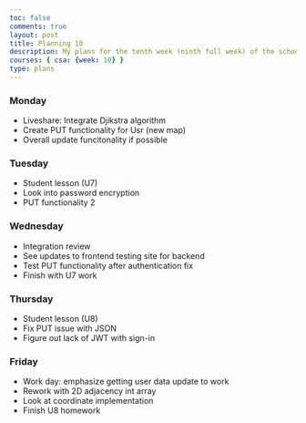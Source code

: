 ```yaml
---
toc: false
comments: true
layout: post
title: Planning 10
description: My plans for the tenth week (ninth full week) of the school year.
courses: { csa: {week: 10} }
type: plans
---
```


### Monday

- Liveshare: Integrate Djikstra algorithm
- Create PUT functionality for Usr (new map)
- Overall update funcitonality if possible

### Tuesday

- Student lesson (U7)
- Look into password encryption
- PUT functionality 2

### Wednesday

- Integration review
- See updates to frontend testing site for backend
- Test PUT functionality after authentication fix
- Finish with U7 work

### Thursday

- Student lesson (U8)
- Fix PUT issue with JSON
- Figure out lack of JWT with sign-in

### Friday

- Work day: emphasize getting user data update to work
- Rework with 2D adjacency int array
- Look at coordinate implementation
- Finish U8 homework